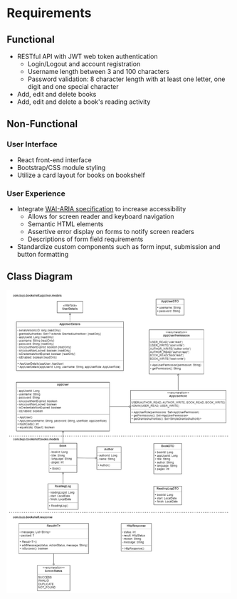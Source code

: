 # Requirements

## Functional

- RESTful API with JWT web token authentication
  - Login/Logout and account registration
  - Username length between 3 and 100 characters
  - Password validation: 8 character length with at least one letter, one digit
    and one special character
- Add, edit and delete books
- Add, edit and delete a book's reading activity

## Non-Functional

### User Interface

- React front-end interface
- Bootstrap/CSS module styling
- Utilize a card layout for books on bookshelf

### User Experience

- Integrate [WAI-ARIA specification](https://developer.mozilla.org/en-US/docs/Learn/Accessibility/WAI-ARIA_basics)
  to increase accessibility
  - Allows for screen reader and keyboard navigation
  - Semantic HTML elements
  - Assertive error display on forms to notify screen readers
  - Descriptions of form field requirements
- Standardize custom components such as form input, submission and button formatting

## Class Diagram

![Bookshelf Class Diagram](./bookshelf-class-diagram.drawio.png)
